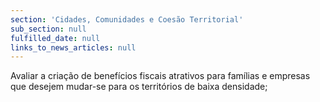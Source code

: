 ```yaml
---
section: 'Cidades, Comunidades e Coesão Territorial'
sub_section: null
fulfilled_date: null
links_to_news_articles: null
---
```


Avaliar a criação de benefícios fiscais atrativos para famílias e empresas que desejem mudar-se para os territórios de baixa densidade;